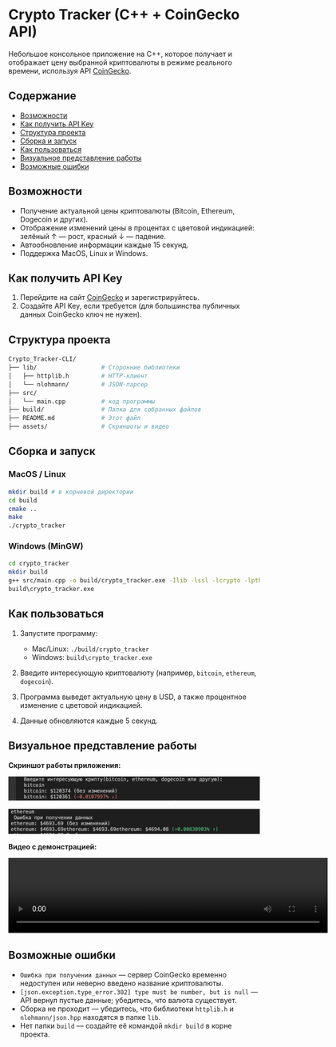 # Crypto Tracker (C++ + CoinGecko API)

Небольшое консольное приложение на C++, которое получает и отображает цену выбранной криптовалюты в режиме реального времени, используя API [CoinGecko](https://www.coingecko.com/).

## Содержание

* [Возможности](#Возможности)
* [Как получить API Key](#Как-получить-API-Key)
* [Структура проекта](#Структура-проекта)
* [Сборка и запуск](#Сборка-и-запуск)
* [Как пользоваться](#Как-пользоваться)
* [Визуальное представление работы](#Визуальное-представление-работы)
* [Возможные ошибки](#Возможные-ошибки)

## Возможности

* Получение актуальной цены криптовалюты (Bitcoin, Ethereum, Dogecoin и других).
* Отображение изменений цены в процентах с цветовой индикацией: зелёный ↑ — рост, красный ↓ — падение.
* Автообновление информации каждые 15 секунд.
* Поддержка MacOS, Linux и Windows.

## Как получить API Key

1. Перейдите на сайт [CoinGecko](https://www.coingecko.com/) и зарегистрируйтесь.
2. Создайте API Key, если требуется (для большинства публичных данных CoinGecko ключ не нужен).

## Структура проекта

```bash
Crypto_Tracker-CLI/  
├── lib/                  # Сторонние библиотеки  
│   ├── httplib.h         # HTTP-клиент   
│   └── nlohmann/         # JSON-парсер  
├── src/  
│   └── main.cpp          # код программы  
├── build/                # Папка для собранных файлов   
├── README.md             # Этот файл  
├── assets/               # Скриншоты и видео
```

## Сборка и запуск

### MacOS / Linux

```bash
mkdir build # в корневой директории
cd build
cmake ..
make
./crypto_tracker
```

### Windows (MinGW)

```bash
cd crypto_tracker
mkdir build
g++ src/main.cpp -o build/crypto_tracker.exe -Ilib -lssl -lcrypto -lpthread
build\crypto_tracker.exe
```

## Как пользоваться

1. Запустите программу:

   * Mac/Linux: `./build/crypto_tracker`
   * Windows: `build\crypto_tracker.exe`
2. Введите интересующую криптовалюту (например, `bitcoin`, `ethereum`, `dogecoin`).
3. Программа выведет актуальную цену в USD, а также процентное изменение с цветовой индикацией.
4. Данные обновляются каждые 5 секунд.

## Визуальное представление работы

**Скриншот работы приложения:**

![Crypto Tracker Screenshot](assets/1.png)  

![Crypto Tracker Screenshot](assets/2.png)

**Видео с демонстрацией:**   

<video width="640" height="150" controls>
  <source src="assets/3.mp4" type="video/mp4">
</video>

## Возможные ошибки

* `Ошибка при получении данных` — сервер CoinGecko временно недоступен или неверно введено название криптовалюты.
* `[json.exception.type_error.302] type must be number, but is null` — API вернул пустые данные; убедитесь, что валюта существует.
* Сборка не проходит — убедитесь, что библиотеки `httplib.h` и `nlohmann/json.hpp` находятся в папке `lib`.
* Нет папки `build` — создайте её командой `mkdir build` в корне проекта.


